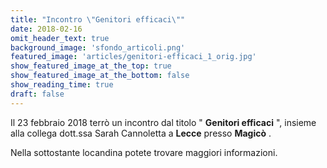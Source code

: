 ```yaml
---
title: "Incontro \"Genitori efficaci\""
date: 2018-02-16
omit_header_text: true
background_image: 'sfondo_articoli.png'
featured_image: 'articles/genitori-efficaci_1_orig.jpg'
show_featured_image_at_the_top: true
show_featured_image_at_the_bottom: false
show_reading_time: true
draft: false
---
```


Il 23 febbraio 2018 terrò un incontro dal titolo " **Genitori efficaci** ",
insieme alla collega dott.ssa Sarah Cannoletta a **Lecce** presso **Magicò** .  
  
Nella sottostante locandina potete trovare maggiori informazioni.

